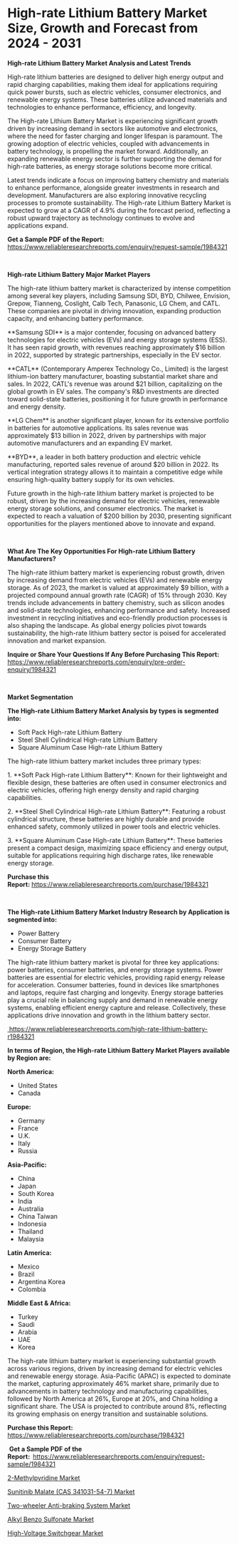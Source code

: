 <p><h1>High-rate Lithium Battery Market Size, Growth and Forecast from 2024 - 2031</h1></p><p><strong>High-rate Lithium Battery Market Analysis and Latest Trends</strong></p>
<p><p>High-rate lithium batteries are designed to deliver high energy output and rapid charging capabilities, making them ideal for applications requiring quick power bursts, such as electric vehicles, consumer electronics, and renewable energy systems. These batteries utilize advanced materials and technologies to enhance performance, efficiency, and longevity. </p><p>The High-rate Lithium Battery Market is experiencing significant growth driven by increasing demand in sectors like automotive and electronics, where the need for faster charging and longer lifespan is paramount. The growing adoption of electric vehicles, coupled with advancements in battery technology, is propelling the market forward. Additionally, an expanding renewable energy sector is further supporting the demand for high-rate batteries, as energy storage solutions become more critical.</p><p>Latest trends indicate a focus on improving battery chemistry and materials to enhance performance, alongside greater investments in research and development. Manufacturers are also exploring innovative recycling processes to promote sustainability. The High-rate Lithium Battery Market is expected to grow at a CAGR of 4.9% during the forecast period, reflecting a robust upward trajectory as technology continues to evolve and applications expand.</p></p>
<p><strong>Get a Sample PDF of the Report:&nbsp;</strong> <a href="https://www.reliableresearchreports.com/enquiry/request-sample/1984321?utm_campaign=1635&utm_medium=2&utm_source=Github&utm_content=ia&utm_term=25102024&utm_id=high-rate-lithium-battery">https://www.reliableresearchreports.com/enquiry/request-sample/1984321</a></p>
<p>&nbsp;</p>
<p><strong>High-rate Lithium Battery Major Market Players</strong></p>
<p><p>The high-rate lithium battery market is characterized by intense competition among several key players, including Samsung SDI, BYD, Chilwee, Envision, Grepow, Tianneng, Coslight, Calb Tech, Panasonic, LG Chem, and CATL. These companies are pivotal in driving innovation, expanding production capacity, and enhancing battery performance.</p><p>**Samsung SDI** is a major contender, focusing on advanced battery technologies for electric vehicles (EVs) and energy storage systems (ESS). It has seen rapid growth, with revenues reaching approximately $16 billion in 2022, supported by strategic partnerships, especially in the EV sector.</p><p>**CATL** (Contemporary Amperex Technology Co., Limited) is the largest lithium-ion battery manufacturer, boasting substantial market share and sales. In 2022, CATL's revenue was around $21 billion, capitalizing on the global growth in EV sales. The company's R&D investments are directed toward solid-state batteries, positioning it for future growth in performance and energy density.</p><p>**LG Chem** is another significant player, known for its extensive portfolio in batteries for automotive applications. Its sales revenue was approximately $13 billion in 2022, driven by partnerships with major automotive manufacturers and an expanding EV market.</p><p>**BYD**, a leader in both battery production and electric vehicle manufacturing, reported sales revenue of around $20 billion in 2022. Its vertical integration strategy allows it to maintain a competitive edge while ensuring high-quality battery supply for its own vehicles.</p><p>Future growth in the high-rate lithium battery market is projected to be robust, driven by the increasing demand for electric vehicles, renewable energy storage solutions, and consumer electronics. The market is expected to reach a valuation of $200 billion by 2030, presenting significant opportunities for the players mentioned above to innovate and expand.</p></p>
<p>&nbsp;</p>
<p><strong>What Are The Key Opportunities For High-rate Lithium Battery Manufacturers?</strong></p>
<p><p>The high-rate lithium battery market is experiencing robust growth, driven by increasing demand from electric vehicles (EVs) and renewable energy storage. As of 2023, the market is valued at approximately $9 billion, with a projected compound annual growth rate (CAGR) of 15% through 2030. Key trends include advancements in battery chemistry, such as silicon anodes and solid-state technologies, enhancing performance and safety. Increased investment in recycling initiatives and eco-friendly production processes is also shaping the landscape. As global energy policies pivot towards sustainability, the high-rate lithium battery sector is poised for accelerated innovation and market expansion.</p></p>
<p><strong>Inquire or Share Your Questions If Any Before Purchasing This Report:</strong> <a href="https://www.reliableresearchreports.com/enquiry/pre-order-enquiry/1984321?utm_campaign=1635&utm_medium=2&utm_source=Github&utm_content=ia&utm_term=25102024&utm_id=high-rate-lithium-battery">https://www.reliableresearchreports.com/enquiry/pre-order-enquiry/1984321</a></p>
<p>&nbsp;</p>
<p><strong>Market Segmentation</strong></p>
<p><strong>The High-rate Lithium Battery Market Analysis by types is segmented into:</strong></p>
<p><ul><li>Soft Pack High-rate Lithium Battery</li><li>Steel Shell Cylindrical High-rate Lithium Battery</li><li>Square Aluminum Case High-rate Lithium Battery</li></ul></p>
<p><p>The high-rate lithium battery market includes three primary types: </p><p>1. **Soft Pack High-rate Lithium Battery**: Known for their lightweight and flexible design, these batteries are often used in consumer electronics and electric vehicles, offering high energy density and rapid charging capabilities.</p><p>2. **Steel Shell Cylindrical High-rate Lithium Battery**: Featuring a robust cylindrical structure, these batteries are highly durable and provide enhanced safety, commonly utilized in power tools and electric vehicles.</p><p>3. **Square Aluminum Case High-rate Lithium Battery**: These batteries present a compact design, maximizing space efficiency and energy output, suitable for applications requiring high discharge rates, like renewable energy storage.</p></p>
<p><strong>Purchase this Report:&nbsp;</strong><a href="https://www.reliableresearchreports.com/purchase/1984321?utm_campaign=1635&utm_medium=2&utm_source=Github&utm_content=ia&utm_term=25102024&utm_id=high-rate-lithium-battery">https://www.reliableresearchreports.com/purchase/1984321</a></p>
<p>&nbsp;</p>
<p><strong>The High-rate Lithium Battery Market Industry Research by Application is segmented into:</strong></p>
<p><ul><li>Power Battery</li><li>Consumer Battery</li><li>Energy Storage Battery</li></ul></p>
<p><p>The high-rate lithium battery market is pivotal for three key applications: power batteries, consumer batteries, and energy storage systems. Power batteries are essential for electric vehicles, providing rapid energy release for acceleration. Consumer batteries, found in devices like smartphones and laptops, require fast charging and longevity. Energy storage batteries play a crucial role in balancing supply and demand in renewable energy systems, enabling efficient energy capture and release. Collectively, these applications drive innovation and growth in the lithium battery sector.</p></p>
<p><a href="https://www.reliableresearchreports.com/high-rate-lithium-battery-r1984321?utm_campaign=1635&utm_medium=2&utm_source=Github&utm_content=ia&utm_term=25102024&utm_id=high-rate-lithium-battery">&nbsp;https://www.reliableresearchreports.com/high-rate-lithium-battery-r1984321</a></p>
<p><strong>In terms of Region, the High-rate Lithium Battery Market Players available by Region are:</strong></p>
<p>
    <p> <strong> North America: </strong>
        <ul>
            <li>United States</li>
            <li>Canada</li>
        </ul>
        </p> 
    <p> <strong> Europe: </strong>
        <ul>
            <li>Germany</li>
            <li>France</li>
            <li>U.K.</li>
            <li>Italy</li>
            <li>Russia</li>
        </ul>
        </p> 
    <p> <strong> Asia-Pacific: </strong>
        <ul>
            <li>China</li>
            <li>Japan</li>
            <li>South Korea</li>
            <li>India</li>
            <li>Australia</li>
            <li>China Taiwan</li>
            <li>Indonesia</li>
            <li>Thailand</li>
            <li>Malaysia</li>
        </ul>
        </p> 
    <p> <strong> Latin America: </strong>
        <ul>
            <li>Mexico</li>
            <li>Brazil</li>
            <li>Argentina Korea</li>
            <li>Colombia</li>
        </ul>
        </p> 
    <p> <strong> Middle East & Africa: </strong>
        <ul>
            <li>Turkey</li>
            <li>Saudi</li>
            <li>Arabia</li>
            <li>UAE</li>
            <li>Korea</li>
        </ul>
    </p>
    </p>
<p><p>The high-rate lithium battery market is experiencing substantial growth across various regions, driven by increasing demand for electric vehicles and renewable energy storage. Asia-Pacific (APAC) is expected to dominate the market, capturing approximately 46% market share, primarily due to advancements in battery technology and manufacturing capabilities, followed by North America at 26%, Europe at 20%, and China holding a significant share. The USA is projected to contribute around 8%, reflecting its growing emphasis on energy transition and sustainable solutions.</p></p>
<p><strong>Purchase this Report: </strong><a href="https://www.reliableresearchreports.com/purchase/1984321?utm_campaign=1635&utm_medium=2&utm_source=Github&utm_content=ia&utm_term=25102024&utm_id=high-rate-lithium-battery">https://www.reliableresearchreports.com/purchase/1984321</a></p>
<p>&nbsp;<strong>Get a Sample PDF of the Report:&nbsp;&nbsp;</strong><a href="https://www.reliableresearchreports.com/enquiry/request-sample/1984321?utm_campaign=1635&utm_medium=2&utm_source=Github&utm_content=ia&utm_term=25102024&utm_id=high-rate-lithium-battery">https://www.reliableresearchreports.com/enquiry/request-sample/1984321</a></p>
<p><strong></strong></p>
<p><p><a href="https://www.linkedin.com/pulse/regulatory-landscape-its-influence-global-2-methylpyridine-market-umd1c?utm_campaign=1635&utm_medium=2&utm_source=Github&utm_content=ia&utm_term=25102024&utm_id=high-rate-lithium-battery">2-Methylpyridine Market</a></p><p><a href="https://www.linkedin.com/pulse/sunitinib-malate-cas-341031-54-7-market-size-segmentation-trends-ljgkf?utm_campaign=1635&utm_medium=2&utm_source=Github&utm_content=ia&utm_term=25102024&utm_id=high-rate-lithium-battery">Sunitinib Malate (CAS 341031-54-7) Market</a></p><p><a href="https://www.linkedin.com/pulse/two-wheeler-anti-braking-system-revenue-growth-report-2024--as8pf?utm_campaign=1635&utm_medium=2&utm_source=Github&utm_content=ia&utm_term=25102024&utm_id=high-rate-lithium-battery">Two-wheeler Anti-braking System Market</a></p><p><a href="https://www.linkedin.com/pulse/unlocking-growth-potential-strategic-analysis-alkyl-benzo-sulfonate-a6m6c?utm_campaign=1635&utm_medium=2&utm_source=Github&utm_content=ia&utm_term=25102024&utm_id=high-rate-lithium-battery">Alkyl Benzo Sulfonate Market</a></p><p><a href="https://github.com/FosterFahey91/Market-Research-Report-List-1/blob/main/high-voltage-switchgear-market.md?utm_campaign=1635&utm_medium=2&utm_source=Github&utm_content=ia&utm_term=25102024&utm_id=high-rate-lithium-battery">High-Voltage Switchgear Market</a></p></p>